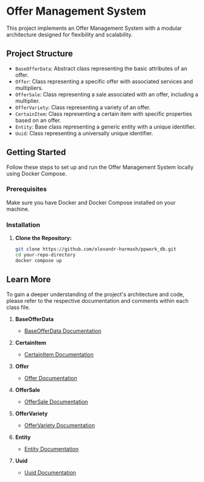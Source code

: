 # Offer Management System

This project implements an Offer Management System with a modular architecture designed for flexibility and scalability.

## Project Structure

- `BaseOfferData`: Abstract class representing the basic attributes of an offer.
- `Offer`: Class representing a specific offer with associated services and multipliers.
- `OfferSale`: Class representing a sale associated with an offer, including a multiplier.
- `OfferVariety`: Class representing a variety of an offer.
- `CertainItem`: Class representing a certain item with specific properties based on an offer.
- `Entity`: Base class representing a generic entity with a unique identifier.
- `Uuid`: Class representing a universally unique identifier.

## Getting Started

Follow these steps to set up and run the Offer Management System locally using Docker Compose.

### Prerequisites

Make sure you have Docker and Docker Compose installed on your machine.

### Installation

1. **Clone the Repository:**
   ```bash
   git clone https://github.com/olexandr-harmash/ppwork_db.git
   cd your-repo-directory
   docker compose up
   ```

## Learn More

To gain a deeper understanding of the project's architecture and code, please refer to the respective documentation and comments within each class file.

1. **BaseOfferData**

   - [BaseOfferData Documentation](https://github.com/olexandr-harmash/ppwork_db/blob/development/src/core/README.md)

2. **CertainItem**

   - [CertainItem Documentation](https://github.com/olexandr-harmash/ppwork_db/blob/development/src/core/README.md)

3. **Offer**

   - [Offer Documentation](https://github.com/olexandr-harmash/ppwork_db/blob/development/src/core/README.md)

4. **OfferSale**

   - [OfferSale Documentation](https://github.com/olexandr-harmash/ppwork_db/blob/development/src/core/README.md)

5. **OfferVariety**

   - [OfferVariety Documentation](https://github.com/olexandr-harmash/ppwork_db/blob/development/src/core/README.md)

6. **Entity**

   - [Entity Documentation](https://github.com/olexandr-harmash/ppwork_db/blob/development/src/core/README.md)

7. **Uuid**
   - [Uuid Documentation](https://github.com/olexandr-harmash/ppwork_db/blob/development/src/core/README.md)
